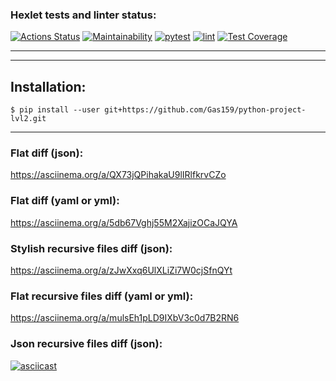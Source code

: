 ### Hexlet tests and linter status:
[![Actions Status](https://github.com/Gas159/python-project-lvl2/workflows/hexlet-check/badge.svg)](https://github.com/Gas159/python-project-lvl2/actions)
[![Maintainability](https://api.codeclimate.com/v1/badges/46234057334d78b3f3ee/maintainability)](https://codeclimate.com/github/Gas159/python-project-lvl2/maintainability)
[![pytest](https://github.com/Gas159/python-project-lvl2/actions/workflows/test1.yml/badge.svg?branch=main)](https://github.com/Gas159/python-project-lvl2/actions/workflows/test1.yml)
[![lint](https://github.com/Gas159/python-project-lvl2/actions/workflows/lint.yml/badge.svg)](https://github.com/Gas159/python-project-lvl2/actions/workflows/lint.yml)
[![Test Coverage](https://api.codeclimate.com/v1/badges/46234057334d78b3f3ee/test_coverage)](https://codeclimate.com/github/Gas159/python-project-lvl2/test_coverage)

<hr/><hr/>


## Installation:
```
$ pip install --user git+https://github.com/Gas159/python-project-lvl2.git
```
<hr/>


### Flat diff (json):
https://asciinema.org/a/QX73jQPihakaU9lIRlfkrvCZo


### Flat diff (yaml or yml):

https://asciinema.org/a/5db67Vghj55M2XajizOCaJQYA


### Stylish recursive files diff (json):


https://asciinema.org/a/zJwXxq6UlXLiZi7W0cjSfnQYt


### Flat recursive files diff (yaml or yml):


https://asciinema.org/a/mulsEh1pLD9IXbV3c0d7B2RN6

### Json recursive files diff (json):

[![asciicast](https://asciinema.org/a/yjGZ41oSU8Y8YJcjcWUOTUAiv.svg)](https://asciinema.org/a/yjGZ41oSU8Y8YJcjcWUOTUAiv)







